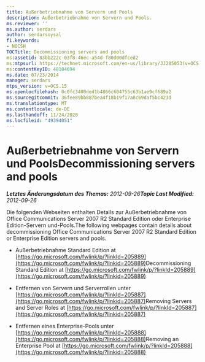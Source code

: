 ```yaml
---
title: Außerbetriebnahme von Servern und Pools
description: Außerbetriebnahme von Servern und Pools.
ms.reviewer: ''
ms.author: serdars
author: serdarsoysal
f1.keywords:
- NOCSH
TOCTitle: Decommissioning servers and pools
ms:assetid: 83bb222c-03f8-46ec-a54d-f80d00dfced2
ms:mtpsurl: https://technet.microsoft.com/en-us/library/JJ205053(v=OCS.15)
ms:contentKeyID: 48184694
ms.date: 07/23/2014
manager: serdars
mtps_version: v=OCS.15
ms.openlocfilehash: 0c0fc3400ded1b4866c604755c63b1ae9cf689a2
ms.sourcegitcommit: 36fee89bb887bea4f18b19f17a8c69daf5bc423d
ms.translationtype: MT
ms.contentlocale: de-DE
ms.lasthandoff: 11/24/2020
ms.locfileid: "49394051"
---
```

# <a name="decommissioning-servers-and-pools"></a><span data-ttu-id="ee6a6-103">Außerbetriebnahme von Servern und Pools</span><span class="sxs-lookup"><span data-stu-id="ee6a6-103">Decommissioning servers and pools</span></span>

<div data-xmlns="http://www.w3.org/1999/xhtml">

<div class="topic" data-xmlns="http://www.w3.org/1999/xhtml" data-msxsl="urn:schemas-microsoft-com:xslt" data-cs="https://msdn.microsoft.com/">

<div data-asp="https://msdn2.microsoft.com/asp">



</div>

<div id="mainSection">

<div id="mainBody"><span data-ttu-id="ee6a6-104">

<span> </span></span><span class="sxs-lookup"><span data-stu-id="ee6a6-104">

<span> </span></span></span>

<span data-ttu-id="ee6a6-105">_**Letztes Änderungsdatum des Themas:** 2012-09-26_</span><span class="sxs-lookup"><span data-stu-id="ee6a6-105">_**Topic Last Modified:** 2012-09-26_</span></span>

<span data-ttu-id="ee6a6-106">Die folgenden Webseiten enthalten Details zur Außerbetriebnahme von Office Communications Server 2007 R2 Standard Edition oder Enterprise Edition-Servern und-Pools.</span><span class="sxs-lookup"><span data-stu-id="ee6a6-106">The following webpages contain details about decommissioning Office Communications Server 2007 R2 Standard Edition or Enterprise Edition servers and pools.</span></span>

  - <span data-ttu-id="ee6a6-107">Außerbetriebnahme Standard Edition at [https://go.microsoft.com/fwlink/p/?linkId=205889](https://go.microsoft.com/fwlink/p/?linkid=205889)</span><span class="sxs-lookup"><span data-stu-id="ee6a6-107">Decommissioning Standard Edition at [https://go.microsoft.com/fwlink/p/?linkId=205889](https://go.microsoft.com/fwlink/p/?linkid=205889)</span></span>

  - <span data-ttu-id="ee6a6-108">Entfernen von Servern und Serverrollen unter [https://go.microsoft.com/fwlink/p/?linkId=205887](https://go.microsoft.com/fwlink/p/?linkid=205887)</span><span class="sxs-lookup"><span data-stu-id="ee6a6-108">Removing Servers and Server Roles at [https://go.microsoft.com/fwlink/p/?linkId=205887](https://go.microsoft.com/fwlink/p/?linkid=205887)</span></span>

  - <span data-ttu-id="ee6a6-109">Entfernen eines Enterprise-Pools unter [https://go.microsoft.com/fwlink/p/?linkId=205888](https://go.microsoft.com/fwlink/p/?linkid=205888)</span><span class="sxs-lookup"><span data-stu-id="ee6a6-109">Removing an Enterprise Pool at [https://go.microsoft.com/fwlink/p/?linkId=205888](https://go.microsoft.com/fwlink/p/?linkid=205888)</span></span>

<span data-ttu-id="ee6a6-110"></div>

<span> </span>

</div>

</div>

</span><span class="sxs-lookup"><span data-stu-id="ee6a6-110"></div>

<span> </span>

</div>

</div>

</span></span></div>


